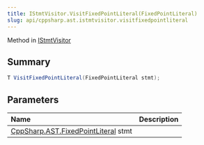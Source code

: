 ```yaml
---
title: IStmtVisitor.VisitFixedPointLiteral(FixedPointLiteral)
slug: api/cppsharp.ast.istmtvisitor.visitfixedpointliteral
---
```

Method in [IStmtVisitor](/api/cppsharp/ast/istmtvisitor)

## Summary



```csharp
T VisitFixedPointLiteral(FixedPointLiteral stmt);
```

## Parameters

|Name|Description|
|:---|:---|
|[CppSharp.AST.FixedPointLiteral](/api/cppsharp/ast/fixedpointliteral) stmt||

